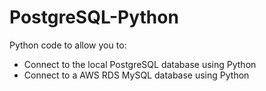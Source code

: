 # PostgreSQL-Python
Python code to allow you to:
- Connect to the local PostgreSQL database using Python
- Connect to a AWS RDS MySQL database using Python

